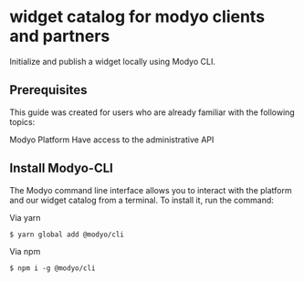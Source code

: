 # widget catalog for modyo clients and partners

Initialize and publish a widget locally using Modyo CLI.

## Prerequisites
This guide was created for users who are already familiar with the following topics:

Modyo Platform
Have access to the administrative API

## Install Modyo-CLI
The Modyo command line interface allows you to interact with the platform and our widget catalog from a terminal. To install it, run the command:

Via yarn

```$ yarn global add @modyo/cli```

Via npm

```$ npm i -g @modyo/cli```
